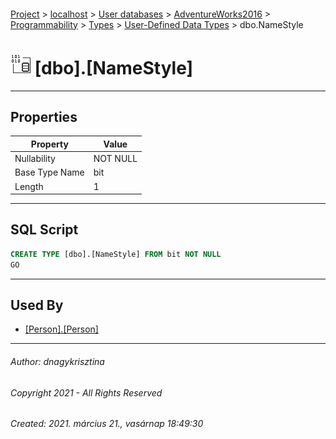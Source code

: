#### 

[Project](../../../../../../index.md) > [localhost](../../../../../index.md) > [User databases](../../../../index.md) > [AdventureWorks2016](../../../index.md) > [Programmability](../../index.md) > [Types](../index.md) > [User-Defined Data Types](User-Defined_Data_Types.md) > dbo.NameStyle

# ![User-Defined Data Types](../../../../../../Images/UserDefinedDataType32.png) [dbo].[NameStyle]

---

## <a name="#properties"></a>Properties

| Property | Value |
|---|---|
| Nullability | NOT NULL |
| Base Type Name | bit |
| Length | 1 |


---

## <a name="#sqlscript"></a>SQL Script

```sql
CREATE TYPE [dbo].[NameStyle] FROM bit NOT NULL
GO

```


---

## <a name="#usedby"></a>Used By

* [[Person].[Person]](../../../Tables/Person.md)


---

###### Author:  dnagykrisztina

###### Copyright 2021 - All Rights Reserved

###### Created: 2021. március 21., vasárnap 18:49:30

